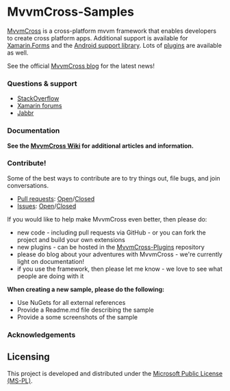 # MvvmCross-Samples

[MvvmCross](https://github.com/MvvmCross/MvvmCross) is a cross-platform mvvm framework that enables developers to create cross platform apps. Additional support is available for [Xamarin.Forms](https://github.com/MvvmCross/MvvmCross-Forms) and the [Android support library](https://github.com/MvvmCross/MvvmCross-AndroidSupport). Lots of [plugins](https://github.com/MvvmCross/MvvmCross-Plugins) are available as well.

See the official [MvvmCross blog](http://mvvmcross.com/) for the latest news!

### Questions & support

* [StackOverflow](http://stackoverflow.com/questions/tagged/mvvmcross)
* [Xamarin forums](http://forums.xamarin.com)
* [Jabbr](http://jabbr.net/#/rooms/mvvmcross)

### Documentation

**See the [MvvmCross Wiki](https://github.com/MvvmCross/MvvmCross/wiki) for additional articles and information.**

### Contribute!

Some of the best ways to contribute are to try things out, file bugs, and join conversations.

* [Pull requests](https://github.com/MvvmCross/MvvmCross-Samples/pulls): [Open](https://github.com/MvvmCross/MvvmCross-Samples/pulls?q=is%3Aopen+is%3Apr)/[Closed](https://github.com/MvvmCross/MvvmCross-Samples/pulls?q=is%3Apr+is%3Aclosed)
* [Issues](https://github.com/MvvmCross/MvvmCross-Samples/issues): [Open](https://github.com/MvvmCross/MvvmCross-Samples/issues?q=is%3Aopen+is%3Aissue)/[Closed](https://github.com/MvvmCross/MvvmCross-Samples/issues?q=is%3Aissue+is%3Aclosed)

If you would like to help make MvvmCross even better, then please do:

* new code - including pull requests via GitHub - or you can fork the project and build your own extensions
* new plugins - can be hosted in the [MvvmCross-Plugins](https://github.com/MvvmCross/MvvmCross-Plugins) repository
* please do blog about your adventures with MvvmCross - we're currently light on documentation!
* if you use the framework, then please let me know - we love to see what people are doing with it

**When creating a new sample, please do the following:**

 - Use NuGets for all external references
 - Provide a Readme.md file describing the sample
 - Provide a some screenshots of the sample

### Acknowledgements


Licensing
---------

This project is developed and distributed under the [Microsoft Public License (MS-PL)](http://opensource.org/licenses/ms-pl.html).
